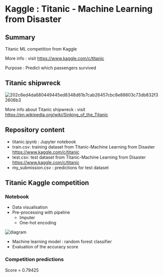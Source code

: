 # Kaggle : Titanic - Machine Learning from Disaster

## Summary

Titanic ML competition from Kaggle 

More info : visit https://www.kaggle.com/c/titanic

Purpose : Predict which passengers survived

## Titanic shipwreck

![202c6ed4da680449445ed8348d61b7cab26457cbc8e88603c73db832f32606b3](https://user-images.githubusercontent.com/82372483/121689358-cb692b00-cac4-11eb-8fd4-8e616be1b16c.jpg)

More info about Titanic shipwreck : visit https://en.wikipedia.org/wiki/Sinking_of_the_Titanic

## Repository content 

* titanic.ipynb : Jupyter notebook
* train.csv: training dataset from Titanic-Machine Learning from Disaster  https://www.kaggle.com/c/titanic
* test.csv: test dataset from Titanic-Machine Learning from Disaster  https://www.kaggle.com/c/titanic
* my_submission.csv : predictions for test dataset

## Titanic Kaggle competition

### Notebook
* Data visualisation
* Pre-processing with pipeline
    * Imputer 
    * One-hot encoding

![diagram](https://user-images.githubusercontent.com/82372483/122390686-8f294500-cf72-11eb-9771-2f4e8e766d00.png)

* Machine learning model : random forest classifier
* Evaluation of the accuracy score 

### Competition predictions
Score = 0.79425

